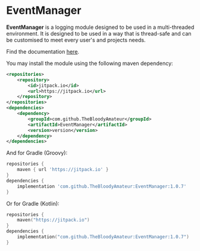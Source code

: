 # EventManager

**EventManager** is a logging module designed to be used in a multi-threaded environment. It is designed to be used in a 
way that is thread-safe and can be customised to meet every user's and projects needs.

Find the documentation [here](https://github.com/TheBloodyAmateur/EventManager/wiki).

You may install the module using the following maven dependency:
```xml
<repositories>
    <repository>
        <id>jitpack.io</id>
        <url>https://jitpack.io</url>
    </repository>
</repositories>
<dependencies>
    <dependency>
        <groupId>com.github.TheBloodyAmateur</groupId>
        <artifactId>EventManager</artifactId>
        <version>version</version>
    </dependency>
</dependencies>
```
And for Gradle (Groovy):
```groovy
repositories {
    maven { url 'https://jitpack.io' }
}
dependencies {
    implementation 'com.github.TheBloodyAmateur:EventManager:1.0.7'
}
```
Or for Gradle (Kotlin):
```kotlin
repositories {
    maven("https://jitpack.io")
}
dependencies {
    implementation("com.github.TheBloodyAmateur:EventManager:1.0.7")
}
```